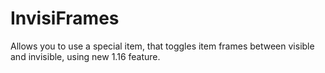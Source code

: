 # InvisiFrames

Allows you to use a special item, that toggles item frames between visible and invisible,
using new 1.16 feature.


